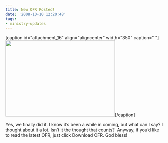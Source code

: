 ```yaml
---
title: New OFR Posted!
date: '2008-10-10 12:20:48'
tags:
- ministry-updates
---
```


[caption id="attachment_16" align="aligncenter" width="350" caption=" "]<a href="http://euroteamoutreach.org/wp-steele/wp-content/uploads/2008/11/steele_cmo2008_ofr_web.jpg"><img class="size-full wp-image-16" title="steele_cmo2008_ofr_web" src="http://euroteamoutreach.org/wp-steele/wp-content/uploads/2008/11/steele_cmo2008_ofr_web.jpg" alt=" " width="350" height="244" /></a>[/caption]

Yes, we finally did it. I know it’s been a while in coming, but what can I say? I thought about it a lot. Isn’t it the thought that counts?  Anyway, if you’d like to read the latest OFR, just click Download OFR. God bless!
